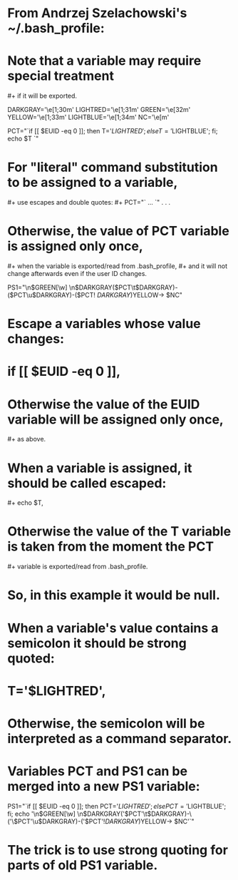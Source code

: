 # From Andrzej Szelachowski's ~/.bash_profile:


#  Note that a variable may require special treatment
#+ if it will be exported.

DARKGRAY='\e[1;30m'
LIGHTRED='\e[1;31m'
GREEN='\e[32m'
YELLOW='\e[1;33m'
LIGHTBLUE='\e[1;34m'
NC='\e[m'

PCT="\`if [[ \$EUID -eq 0 ]]; then T='$LIGHTRED' ; else T='$LIGHTBLUE'; fi; 
echo \$T \`"

#  For "literal" command substitution to be assigned to a variable,
#+ use escapes and double quotes:
#+       PCT="\` ... \`" . . .
#  Otherwise, the value of PCT variable is assigned only once,
#+ when the variable is exported/read from .bash_profile,
#+ and it will not change afterwards even if the user ID changes.


PS1="\n$GREEN[\w] \n$DARKGRAY($PCT\t$DARKGRAY)-($PCT\u$DARKGRAY)-($PCT\!
$DARKGRAY)$YELLOW-> $NC"

#  Escape a variables whose value changes:
#        if [[ \$EUID -eq 0 ]],
#  Otherwise the value of the EUID variable will be assigned only once,
#+ as above.

#  When a variable is assigned, it should be called escaped:
#+       echo \$T,
#  Otherwise the value of the T variable is taken from the moment the PCT 
#+ variable is exported/read from .bash_profile.
#  So, in this example it would be null.

#  When a variable's value contains a semicolon it should be strong quoted:
#        T='$LIGHTRED',
#  Otherwise, the semicolon will be interpreted as a command separator.


#  Variables PCT and PS1 can be merged into a new PS1 variable:

PS1="\`if [[ \$EUID -eq 0 ]]; then PCT='$LIGHTRED';
else PCT='$LIGHTBLUE'; fi; 
echo '\n$GREEN[\w] \n$DARKGRAY('\$PCT'\t$DARKGRAY)-\
('\$PCT'\u$DARKGRAY)-('\$PCT'\!$DARKGRAY)$YELLOW-> $NC'\`"

# The trick is to use strong quoting for parts of old PS1 variable.